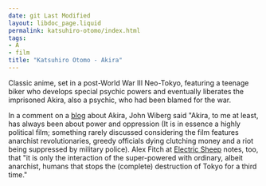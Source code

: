 ```yaml
---
date: git Last Modified
layout: libdoc_page.liquid
permalink: katsuhiro-otomo/index.html
tags:
- A
- film
title: "Katsuhiro Otomo - Akira"
---
```


Classic anime, set in a post-World War III Neo-Tokyo, featuring a teenage biker who develops special psychic powers and eventually liberates the imprisoned Akira, also a psychic, who had been blamed for the war.

In a comment on a <a href="http://www.madmind.de/2010/08/03/the-role-of-kaori-in-akira/">blog</a> about Akira, John Wiberg said "Akira, to me at least, has always been about power and oppression (It is in essence a highly political film; something rarely discussed considering the film features anarchist revolutionaries, greedy officials dying clutching money and a riot being suppressed by military police). Alex Fitch at <a href="http://www.electricsheepmagazine.co.uk/reviews/2011/06/30/akira/"> Electric Sheep</a> notes, too, that "it is only the interaction of the super-powered with ordinary, albeit anarchist, humans that stops the (complete) destruction of Tokyo for a third time."